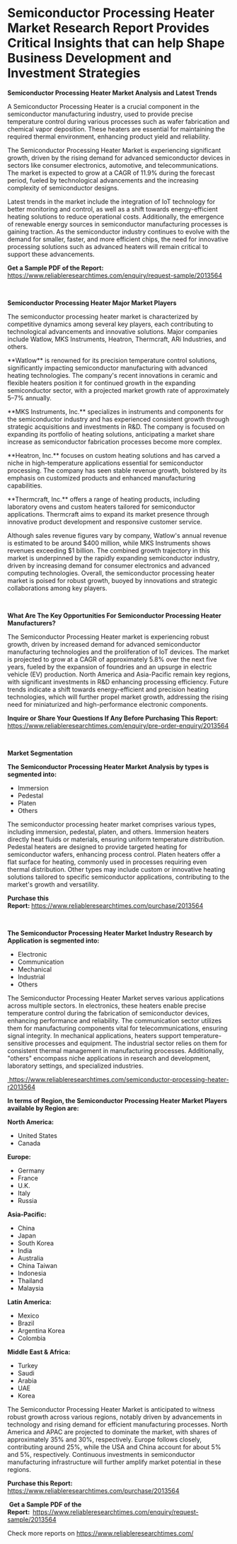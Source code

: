 <p><h1>Semiconductor Processing Heater Market Research Report Provides Critical Insights that can help Shape Business Development and Investment Strategies</h1></p><p><strong>Semiconductor Processing Heater Market Analysis and Latest Trends</strong></p>
<p><p>A Semiconductor Processing Heater is a crucial component in the semiconductor manufacturing industry, used to provide precise temperature control during various processes such as wafer fabrication and chemical vapor deposition. These heaters are essential for maintaining the required thermal environment, enhancing product yield and reliability.</p><p>The Semiconductor Processing Heater Market is experiencing significant growth, driven by the rising demand for advanced semiconductor devices in sectors like consumer electronics, automotive, and telecommunications. The market is expected to grow at a CAGR of 11.9% during the forecast period, fueled by technological advancements and the increasing complexity of semiconductor designs.</p><p>Latest trends in the market include the integration of IoT technology for better monitoring and control, as well as a shift towards energy-efficient heating solutions to reduce operational costs. Additionally, the emergence of renewable energy sources in semiconductor manufacturing processes is gaining traction. As the semiconductor industry continues to evolve with the demand for smaller, faster, and more efficient chips, the need for innovative processing solutions such as advanced heaters will remain critical to support these advancements.</p></p>
<p><strong>Get a Sample PDF of the Report:&nbsp;</strong> <a href="https://www.reliableresearchtimes.com/enquiry/request-sample/2013564?utm_campaign=2131&utm_medium=2&utm_source=Github&utm_content=ia&utm_term=13022025&utm_id=semiconductor-processing-heater">https://www.reliableresearchtimes.com/enquiry/request-sample/2013564</a></p>
<p>&nbsp;</p>
<p><strong>Semiconductor Processing Heater Major Market Players</strong></p>
<p><p>The semiconductor processing heater market is characterized by competitive dynamics among several key players, each contributing to technological advancements and innovative solutions. Major companies include Watlow, MKS Instruments, Heatron, Thermcraft, ARi Industries, and others.</p><p>**Watlow** is renowned for its precision temperature control solutions, significantly impacting semiconductor manufacturing with advanced heating technologies. The company's recent innovations in ceramic and flexible heaters position it for continued growth in the expanding semiconductor sector, with a projected market growth rate of approximately 5–7% annually.</p><p>**MKS Instruments, Inc.** specializes in instruments and components for the semiconductor industry and has experienced consistent growth through strategic acquisitions and investments in R&D. The company is focused on expanding its portfolio of heating solutions, anticipating a market share increase as semiconductor fabrication processes become more complex.</p><p>**Heatron, Inc.** focuses on custom heating solutions and has carved a niche in high-temperature applications essential for semiconductor processing. The company has seen stable revenue growth, bolstered by its emphasis on customized products and enhanced manufacturing capabilities.</p><p>**Thermcraft, Inc.** offers a range of heating products, including laboratory ovens and custom heaters tailored for semiconductor applications. Thermcraft aims to expand its market presence through innovative product development and responsive customer service.</p><p>Although sales revenue figures vary by company, Watlow's annual revenue is estimated to be around $400 million, while MKS Instruments shows revenues exceeding $1 billion. The combined growth trajectory in this market is underpinned by the rapidly expanding semiconductor industry, driven by increasing demand for consumer electronics and advanced computing technologies. Overall, the semiconductor processing heater market is poised for robust growth, buoyed by innovations and strategic collaborations among key players.</p></p>
<p>&nbsp;</p>
<p><strong>What Are The Key Opportunities For Semiconductor Processing Heater Manufacturers?</strong></p>
<p><p>The Semiconductor Processing Heater market is experiencing robust growth, driven by increased demand for advanced semiconductor manufacturing technologies and the proliferation of IoT devices. The market is projected to grow at a CAGR of approximately 5.8% over the next five years, fueled by the expansion of foundries and an upsurge in electric vehicle (EV) production. North America and Asia-Pacific remain key regions, with significant investments in R&D enhancing processing efficiency. Future trends indicate a shift towards energy-efficient and precision heating technologies, which will further propel market growth, addressing the rising need for miniaturized and high-performance electronic components.</p></p>
<p><strong>Inquire or Share Your Questions If Any Before Purchasing This Report:</strong> <a href="https://www.reliableresearchtimes.com/enquiry/pre-order-enquiry/2013564?utm_campaign=2131&utm_medium=2&utm_source=Github&utm_content=ia&utm_term=13022025&utm_id=semiconductor-processing-heater">https://www.reliableresearchtimes.com/enquiry/pre-order-enquiry/2013564</a></p>
<p>&nbsp;</p>
<p><strong>Market Segmentation</strong></p>
<p><strong>The Semiconductor Processing Heater Market Analysis by types is segmented into:</strong></p>
<p><ul><li>Immersion</li><li>Pedestal</li><li>Platen</li><li>Others</li></ul></p>
<p><p>The semiconductor processing heater market comprises various types, including immersion, pedestal, platen, and others. Immersion heaters directly heat fluids or materials, ensuring uniform temperature distribution. Pedestal heaters are designed to provide targeted heating for semiconductor wafers, enhancing process control. Platen heaters offer a flat surface for heating, commonly used in processes requiring even thermal distribution. Other types may include custom or innovative heating solutions tailored to specific semiconductor applications, contributing to the market's growth and versatility.</p></p>
<p><strong>Purchase this Report:&nbsp;</strong><a href="https://www.reliableresearchtimes.com/purchase/2013564?utm_campaign=2131&utm_medium=2&utm_source=Github&utm_content=ia&utm_term=13022025&utm_id=semiconductor-processing-heater">https://www.reliableresearchtimes.com/purchase/2013564</a></p>
<p>&nbsp;</p>
<p><strong>The Semiconductor Processing Heater Market Industry Research by Application is segmented into:</strong></p>
<p><ul><li>Electronic</li><li>Communication</li><li>Mechanical</li><li>Industrial</li><li>Others</li></ul></p>
<p><p>The Semiconductor Processing Heater Market serves various applications across multiple sectors. In electronics, these heaters enable precise temperature control during the fabrication of semiconductor devices, enhancing performance and reliability. The communication sector utilizes them for manufacturing components vital for telecommunications, ensuring signal integrity. In mechanical applications, heaters support temperature-sensitive processes and equipment. The industrial sector relies on them for consistent thermal management in manufacturing processes. Additionally, "others" encompass niche applications in research and development, laboratory settings, and specialized industries.</p></p>
<p><a href="https://www.reliableresearchtimes.com/semiconductor-processing-heater-r2013564?utm_campaign=2131&utm_medium=2&utm_source=Github&utm_content=ia&utm_term=13022025&utm_id=semiconductor-processing-heater">&nbsp;https://www.reliableresearchtimes.com/semiconductor-processing-heater-r2013564</a></p>
<p><strong>In terms of Region, the Semiconductor Processing Heater Market Players available by Region are:</strong></p>
<p>
    <p> <strong> North America: </strong>
        <ul>
            <li>United States</li>
            <li>Canada</li>
        </ul>
        </p> 
    <p> <strong> Europe: </strong>
        <ul>
            <li>Germany</li>
            <li>France</li>
            <li>U.K.</li>
            <li>Italy</li>
            <li>Russia</li>
        </ul>
        </p> 
    <p> <strong> Asia-Pacific: </strong>
        <ul>
            <li>China</li>
            <li>Japan</li>
            <li>South Korea</li>
            <li>India</li>
            <li>Australia</li>
            <li>China Taiwan</li>
            <li>Indonesia</li>
            <li>Thailand</li>
            <li>Malaysia</li>
        </ul>
        </p> 
    <p> <strong> Latin America: </strong>
        <ul>
            <li>Mexico</li>
            <li>Brazil</li>
            <li>Argentina Korea</li>
            <li>Colombia</li>
        </ul>
        </p> 
    <p> <strong> Middle East & Africa: </strong>
        <ul>
            <li>Turkey</li>
            <li>Saudi</li>
            <li>Arabia</li>
            <li>UAE</li>
            <li>Korea</li>
        </ul>
    </p>
    </p>
<p><p>The Semiconductor Processing Heater Market is anticipated to witness robust growth across various regions, notably driven by advancements in technology and rising demand for efficient manufacturing processes. North America and APAC are projected to dominate the market, with shares of approximately 35% and 30%, respectively. Europe follows closely, contributing around 25%, while the USA and China account for about 5% and 5%, respectively. Continuous investments in semiconductor manufacturing infrastructure will further amplify market potential in these regions.</p></p>
<p><strong>Purchase this Report: </strong><a href="https://www.reliableresearchtimes.com/purchase/2013564?utm_campaign=2131&utm_medium=2&utm_source=Github&utm_content=ia&utm_term=13022025&utm_id=semiconductor-processing-heater">https://www.reliableresearchtimes.com/purchase/2013564</a></p>
<p>&nbsp;<strong>Get a Sample PDF of the Report:&nbsp;&nbsp;</strong><a href="https://www.reliableresearchtimes.com/enquiry/request-sample/2013564?utm_campaign=2131&utm_medium=2&utm_source=Github&utm_content=ia&utm_term=13022025&utm_id=semiconductor-processing-heater">https://www.reliableresearchtimes.com/enquiry/request-sample/2013564</a></p>
<p><strong></strong></p>
<p>Check more reports on <a href="https://www.reliableresearchtimes.com/?utm_campaign=2131&utm_medium=2&utm_source=Github&utm_content=ia&utm_term=13022025&utm_id=semiconductor-processing-heater">https://www.reliableresearchtimes.com/</a></p>